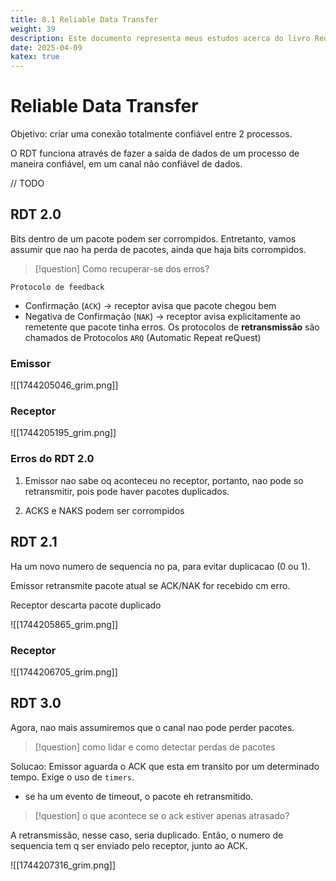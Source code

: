 ```yaml
---
title: 8.1 Reliable Data Transfer
weight: 39
description: Este documento representa meus estudos acerca do livro Redes de Computadores e a Internet - uma abordagem top down
date: 2025-04-09
katex: true
---
```

# Reliable Data Transfer
Objetivo:  criar uma conexão totalmente confiável entre 2 processos.

O RDT funciona através de fazer a saída de dados de um processo de maneira confiável, em um canal não confiável de dados.

// TODO

## RDT 2.0
Bits dentro de um pacote podem ser corrompidos.  Entretanto, vamos assumir que nao ha perda de pacotes, ainda que haja bits corrompidos.

> [!question] Como recuperar-se dos erros?


`Protocolo de feedback`
- Confirmação (`ACK`) -> receptor avisa que pacote chegou bem
- Negativa de Confirmação (`NAK`) -> receptor avisa explicitamente ao remetente que pacote tinha erros.
Os protocolos de __retransmissão__ são chamados de Protocolos `ARQ` (Automatic Repeat reQuest)

### Emissor
![[1744205046_grim.png]]

### Receptor
![[1744205195_grim.png]]

### Erros do RDT 2.0
1. Emissor nao sabe oq aconteceu no receptor, portanto, nao pode so retransmitir, pois pode haver pacotes duplicados.

2. ACKS e NAKS podem ser corrompidos

## RDT 2.1
Ha um novo numero de sequencia no pa, para evitar duplicacao (0 ou 1).

Emissor retransmite pacote atual se ACK/NAK for recebido cm erro.

Receptor descarta pacote duplicado

![[1744205865_grim.png]]


### Receptor
![[1744206705_grim.png]]

## RDT 3.0
Agora, nao mais assumiremos que o canal nao pode perder pacotes.

> [!question] como lidar e como detectar perdas de pacotes

Solucao: Emissor aguarda o ACK que esta em transito por um determinado tempo. Exige o uso de `timers`.
- se ha um evento de timeout, o pacote eh retransmitido.

> [!question] o que acontece se o ack estiver apenas atrasado?

A retransmissão, nesse caso, seria duplicado. Então, o numero de sequencia tem q ser enviado pelo receptor, junto ao ACK.

![[1744207316_grim.png]]
